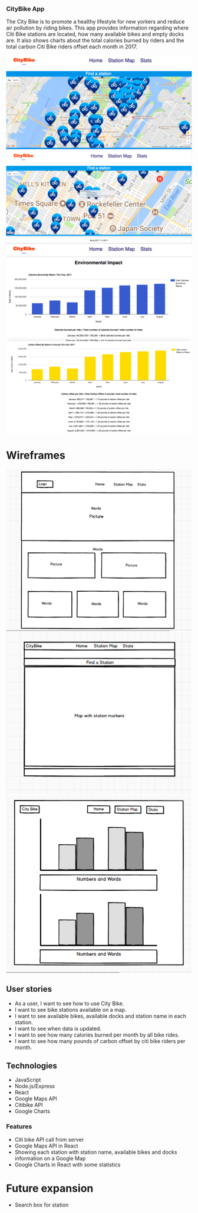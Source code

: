 ### CityBike App
 The City Bike is to promote a healthy lifestyle for new yorkers 
and reduce air pollution by riding bikes. This app provides information regarding where Citi Bike stations are located, how many available bikes and empty docks are. It also shows charts about the total calories burned by riders and the total carbon Citi Bike riders offset each month in 2017.

![home](./src/imgs/citybike_map_copy.png)
![home](./src/imgs/stationmap-info.png)
![home](./src/imgs/calories.png)
![home](./src/imgs/carbonoffset.png)

# Wireframes
![home](./src/imgs/home.png)
![map](./src/imgs/map.png)
![chart](./src/imgs/chart.png)

## User stories 
*  As a user, I want to see how to use City Bike.
*  I want to see bike stations available on a map.
*  I want to see available bikes, available docks and station name in each station.
*  I want to see when data is updated. 
*  I want to see how many calories burned per month by all bike rides.
*  I want to see how many pounds of carbon offset by citi bike riders per month.


## Technologies 
*  JavaScript
*  Node.js/Express
*  React
*  Google Maps API
*  Citibike API
*  Google Charts 

### Features

* Citi bike API call from server
* Google Maps API in React
* Showing each station with station name, available bikes and docks information on a Google Map
* Google Charts in React with some statistics

# Future expansion 
* Search box for station
